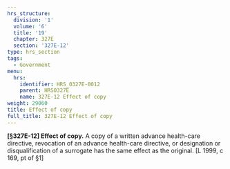 ```yaml
---
hrs_structure:
  division: '1'
  volume: '6'
  title: '19'
  chapter: 327E
  section: '327E-12'
type: hrs_section
tags:
  - Government
menu:
  hrs:
    identifier: HRS_0327E-0012
    parent: HRS0327E
    name: 327E-12 Effect of copy
weight: 29060
title: Effect of copy
full_title: 327E-12 Effect of copy
---
```

**[§327E-12] Effect of copy.** A copy of a written advance health-care directive, revocation of an advance health-care directive, or designation or disqualification of a surrogate has the same effect as the original. [L 1999, c 169, pt of §1]